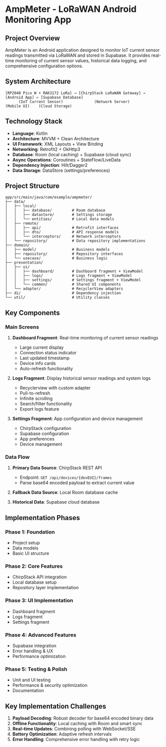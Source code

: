 # AmpMeter - LoRaWAN Android Monitoring App

## Project Overview

AmpMeter is an Android application designed to monitor IoT current sensor readings transmitted via LoRaWAN and stored in Supabase. It provides real-time monitoring of current sensor values, historical data logging, and comprehensive configuration options.

## System Architecture

```
[RP2040 Pico W + RAK3172 LoRa] → [ChirpStack LoRaWAN Gateway] → [Android App] ← [Supabase Database]
      (IoT Current Sensor)              (Network Server)         (Mobile UI)    (Cloud Storage)
```

## Technology Stack

- **Language**: Kotlin
- **Architecture**: MVVM + Clean Architecture
- **UI Framework**: XML Layouts + View Binding
- **Networking**: Retrofit2 + OkHttp3
- **Database**: Room (local caching) + Supabase (cloud sync)
- **Async Operations**: Coroutines + StateFlow/LiveData
- **Dependency Injection**: Hilt/Dagger2
- **Data Storage**: DataStore (settings/preferences)

## Project Structure

```
app/src/main/java/com/example/ampmeter/
├── data/
│   ├── local/
│   │   ├── database/         # Room database
│   │   ├── datastore/        # Settings storage
│   │   └── entities/         # Local data models
│   ├── remote/
│   │   ├── api/              # Retrofit interfaces
│   │   ├── dto/              # API response models
│   │   └── interceptors/     # Network interceptors
│   └── repository/           # Data repository implementations
├── domain/
│   ├── model/                # Business models
│   ├── repository/           # Repository interfaces
│   └── usecase/              # Business logic
├── presentation/
│   ├── ui/
│   │   ├── dashboard/        # Dashboard fragment + ViewModel
│   │   ├── logs/             # Logs fragment + ViewModel
│   │   ├── settings/         # Settings fragment + ViewModel
│   │   └── common/           # Shared UI components
│   └── adapter/              # RecyclerView adapters
├── di/                       # Dependency injection
└── util/                     # Utility classes
```

## Key Components

### Main Screens

1. **Dashboard Fragment**: Real-time monitoring of current sensor readings
   - Large current display
   - Connection status indicator
   - Last updated timestamp
   - Device info cards
   - Auto-refresh functionality

2. **Logs Fragment**: Display historical sensor readings and system logs
   - Recyclerview with custom adapter
   - Pull-to-refresh
   - Infinite scrolling
   - Search/filter functionality
   - Export logs feature

3. **Settings Fragment**: App configuration and device management
   - ChirpStack configuration
   - Supabase configuration
   - App preferences
   - Device management

### Data Flow

1. **Primary Data Source**: ChirpStack REST API
   - Endpoint: `GET /api/devices/{devEUI}/frames`
   - Parse base64 encoded payload to extract current value

2. **Fallback Data Source**: Local Room database cache

3. **Historical Data**: Supabase cloud database

## Implementation Phases

### Phase 1: Foundation
- Project setup
- Data models
- Basic UI structure

### Phase 2: Core Features
- ChirpStack API integration
- Local database setup
- Repository layer implementation

### Phase 3: UI Implementation
- Dashboard fragment
- Logs fragment
- Settings fragment

### Phase 4: Advanced Features
- Supabase integration
- Error handling & UX
- Performance optimization

### Phase 5: Testing & Polish
- Unit and UI testing
- Performance & security optimization
- Documentation

## Key Implementation Challenges

1. **Payload Decoding**: Robust decoder for base64 encoded binary data
2. **Offline Functionality**: Local caching with Room and smart sync
3. **Real-time Updates**: Combining polling with WebSocket/SSE
4. **Battery Optimization**: Adaptive refresh intervals
5. **Error Handling**: Comprehensive error handling with retry logic 